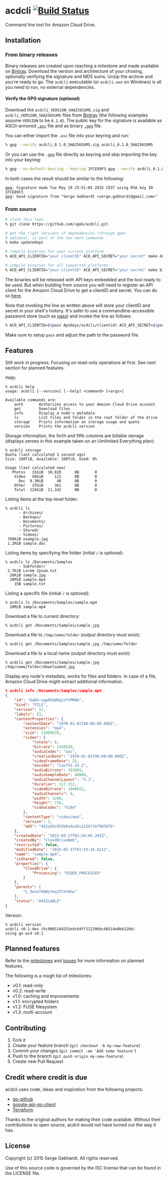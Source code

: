# acdcli [![Build Status](https://travis-ci.org/sgeb/acdcli.svg?branch=master)](https://travis-ci.org/sgeb/acdcli)

Command line tool for Amazon Cloud Drive.

## Installation

### From binary releases

Binary releases are created upon reaching a milestone and made available on
[Bintray](https://bintray.com/sgeb/acdcli/acdcli/). Download the version and
architecture of your chosing, optionally verifying the signature and MD5 sums.
Unzip the archive and you're ready to go. The `acdcli` executable (or
`acdcli.exe` on Windows) is all you need to run, no external dependencies.

#### Verify the GPG signature (optional)

Download the `acdcli_VERSION_SHA256SUMS.sig` and `acdcli_VERSION_SHA256SUMS`
files from [Bintray](https://bintray.com/sgeb/acdcli/acdcli/) (the following
examples assume `VERSION` to be `0.1.0`). The public key for the signature is
available as ASCII-armored [`.asc`](http://sgeb.io/gpg/1FCE89F3.asc) file and as
binary [`.gpg`](http://sgeb.io/gpg/1FCE89F3.gpg) file.

You can either import the `.asc` file into your keyring and run:

```bash
% gpg --verify acdcli_0.1.0_SHA256SUMS.sig acdcli_0.1.0_SHA256SUMS
```

Or you can use the `.gpg` file directly as keyring and skip importing the key
into your keyring:

```bash
% gpg --no-default-keyring --keyring 1FCE89F3.gpg --verify acdcli_0.1.0_SHA256SUMS.sig acdcli_0.1.0_SHA256SUMS
```

In both cases the result should be similar to the following:

```
gpg: Signature made Tue May 19 23:51:05 2015 CEST using RSA key ID 1FCE89F3
gpg: Good signature from "Serge Gebhardt <serge.gebhardt@gmail.com>"
```

### From source

```bash
# clone this repo
% git clone https://github.com/sgeb/acdcli.git

# get the right versions of dependencies (through gpm)
# optional, is part of the two next commands
% make updatedeps

# compile binaries for your current platform
% ACD_API_CLIENTID="your clientID" ACD_API_SECRET="your secret" make dev

# compile binaries for all supported platforms
% ACD_API_CLIENTID="your clientID" ACD_API_SECRET="your secret" make bin
```

The binaries will be released with API keys embedded and the tool ready to be
used. But when building from source you will need to register an API client for
the Amazon Cloud Drive to get a clientID and secret. You can do so
[here](https://developer.amazon.com/public/apis/experience/cloud-drive/content/getting-started).

Note that invoking the line as written above will store your clientID and secret
in your shell's history. It's safer to use a commandline-accessible password
store (such as [pass](http://www.passwordstore.org/)) and invoke the line as
follows:

```bash
% ACD_API_CLIENTID=$(pass ApiKeys/acdcli/clientid) ACD_API_SECRET=$(pass ApiKeys/acdcli/secret) make bin
```

Make sure to setup `pass` and adjust the path to the password file.

## Features

Still work in progress. Focusing on read-only operations at first. See next
section for planned features.

Help:

```
% acdcli help
usage: acdcli [--version] [--help] <command> [<args>]

Available commands are:
    auth       Authorizes access to your Amazon Cloud Drive account
    get        Download files
    info       Display a node's metadata
    ls         List files and folder in the root folder of the drive
    storage    Prints information on storage usage and quota
    version    Prints the acdcli version
```

Storage information, the forth and fifth columns are billable storage (displays
zeroes in this example taken on an Umlimited Everything plan):

```
% acdcli storage
Quota (last calculated 1 second ago)
Size: 100TiB, Available: 100TiB, Used: 0%

Usage (last calculated now)
   Photos   31GiB  10,820      0B       0
    Video   56GiB     121      0B       0
      Doc  9.3MiB      40      0B       0
    Other   37GiB     361      0B       0
    Total  124GiB  11,342      0B       0
```

Listing items at the top-level folder:

```
% acdcli ls
      - Archives/
      - Backups/
      - Documents/
      - Pictures/
      - Shared/
      - Videos/
 700KiB example.jpg
 1.2MiB sample.doc
```

Listing items by specifying the folder (initial `/` is optional):

```
% acdcli ls /Documents/Samples
      - Subfolder/
 2.7KiB Lorem Ipsum.txt
  26KiB sample.jpg
  20MiB sample.mp4
    15B sample.txt
```

Listing a specific file (initial `/` is optional):

```
% acdcli ls /Documents/Samples/sample.mp4
  20MiB sample.mp4
```

Download a file to current directory:

```
% acdcli get /Documents/Samples/sample.jpg
```

Download a file to `/tmp/some/folder` (output directory must exist):

```
% acdcli get /Documents/Samples/sample.jpg /tmp/some/folder
```

Download a file to a local name (output directory must exist):

```
% acdcli get /Documents/Samples/sample.jpg /tmp/some/folder/downloaded.jpg
```

Display any node's metadata, works for files and folders. In case of a file,
Amazon Cloud Drive might extract additional information.

```json
% acdcli info /Documents/Samples/sample.mp4
{
    "id": "6wDU-sqpRXSWOq1zYYPM0A",
    "kind": "FILE",
    "version": 12,
    "labels": [],
    "contentProperties": {
        "contentDate": "1970-01-01T00:00:00.000Z",
        "extension": "mp4",
        "size": 21069678,
        "video": {
            "rotate": 0,
            "bitrate": 1436830,
            "audioCodec": "aac",
            "creationDate": "1970-01-01T00:00:00.000Z",
            "videoFrameRate": 25,
            "encoder": "Lavf53.24.2",
            "audioBitrate": 383869,
            "audioSampleRate": 48000,
            "audioChannelLayout": "5.1",
            "duration": 117.312,
            "videoBitrate": 1048652,
            "audioChannels": 6,
            "width": 1280,
            "height": 720,
            "videoCodec": "h264"
        },
        "contentType": "video/mp4",
        "version": 1,
        "md5": "442a2dc932b8a4a26ca12b73e796507b"
    },
    "createdDate": "2015-05-17T01:54:05.291Z",
    "createdBy": "CloudDriveWeb",
    "restricted": false,
    "modifiedDate": "2015-05-17T01:55:16.621Z",
    "name": "sample.mp4",
    "isShared": false,
    "properties": {
        "CloudDrive": {
            "Processing": "VIDEO_PROCESSED"
        }
    },
    "parents": [
        "L_9wVa74QWyYmqJITeYmhw"
    ],
    "status": "AVAILABLE"
}
```

Version:

```
% acdcli version
acdcli v0.1-dev (6c9065149252edcb9ff212296bc4b514e0bb12bb)
using go-acd v0.1
```

## Planned features

Refer to the [milestones](https://github.com/sgeb/acdcli/milestones) and
[issues](https://github.com/sgeb/acdcli/issues) for more information on planned
features.

The following is a rough list of milestones:

* v0.1: read-only
* v0.2: read-write
* v1.0: caching and improvements
* v1.1: encrypted folders
* v1.2: FUSE filesystem
* v1.3: multi-account

## Contributing

1. Fork it
2. Create your feature branch (`git checkout -b my-new-feature`)
3. Commit your changes (`git commit -am 'Add some feature'`)
4. Push to the branch (`git push origin my-new-feature`)
5. Create new Pull Request

## Credit where credit is due

acdcli uses code, ideas and inspiration from the following projects:

* [go-github](https://github.com/google/go-github)
* [google-api-go-client](https://github.com/google/google-api-go-client)
* [Terraform](https://www.terraform.io/)

Thanks to the original authors for making their code available. Without their
contributions to open source, acdcli would not have turned out the way it has.

## License

Copyright (c) 2015 Serge Gebhardt. All rights reserved.

Use of this source code is governed by the ISC license that can be found in the
LICENSE file.
